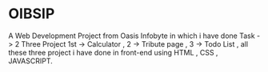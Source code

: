 # OIBSIP
A Web Development Project from Oasis Infobyte  in which i have done Task  -> 2    Three Project  1st -> Calculator , 2 -> Tribute page , 3 -> Todo List  , all these three project i have done in front-end using HTML , CSS , JAVASCRIPT.
